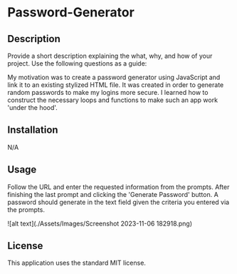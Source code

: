 # Password-Generator

## Description

Provide a short description explaining the what, why, and how of your project. Use the following questions as a guide:

My motivation was to create a password generator using JavaScript and link it to an existing stylized HTML file. It was created in order to generate random passwords to make my logins more secure. I learned how to construct the necessary loops and functions to make such an app work 'under the hood'.

## Installation

N/A

## Usage

Follow the URL and enter the requested information from the prompts. After finishing the last prompt and clicking the 'Generate Password' button. A password should generate in the text field given the criteria you entered via the prompts.

![alt text](./Assets/Images/Screenshot 2023-11-06 182918.png)

## License

This application uses the standard MIT license.
